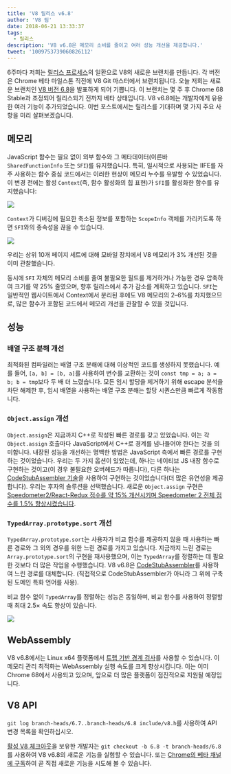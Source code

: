 ```yaml
---
title: 'V8 릴리스 v6.8'
author: 'V8 팀'
date: 2018-06-21 13:33:37
tags:
  - 릴리스
description: 'V8 v6.8은 메모리 소비를 줄이고 여러 성능 개선을 제공합니다.'
tweet: '1009753739060826112'
---
```

6주마다 저희는 [릴리스 프로세스](/docs/release-process)의 일환으로 V8의 새로운 브랜치를 만듭니다. 각 버전은 Chrome 베타 마일스톤 직전에 V8 Git 마스터에서 브랜치됩니다. 오늘 저희는 새로운 브랜치인 [V8 버전 6.8](https://chromium.googlesource.com/v8/v8.git/+log/branch-heads/6.8)을 발표하게 되어 기쁩니다. 이 브랜치는 몇 주 후 Chrome 68 Stable과 조정되어 릴리스되기 전까지 베타 상태입니다. V8 v6.8에는 개발자에게 유용한 여러 기능이 추가되었습니다. 이번 포스트에서는 릴리스를 기대하며 몇 가지 주요 사항을 미리 살펴보겠습니다.

<!--truncate-->
## 메모리

JavaScript 함수는 필요 없이 외부 함수와 그 메타데이터(이른바 `SharedFunctionInfo` 또는 `SFI`)를 유지했습니다. 특히, 일시적으로 사용되는 IIFE를 자주 사용하는 함수 중심 코드에서는 이러한 현상이 메모리 누수를 유발할 수 있었습니다. 이 변경 전에는 활성 `Context`(즉, 함수 활성화의 힙 표현)가 `SFI`를 활성화한 함수를 유지했습니다:

![](/_img/v8-release-68/context-jsfunction-before.svg)

`Context`가 디버깅에 필요한 축소된 정보를 포함하는 `ScopeInfo` 객체를 가리키도록 하면 `SFI`와의 종속성을 끊을 수 있습니다.

![](/_img/v8-release-68/context-jsfunction-after.svg)

우리는 상위 10개 페이지 세트에 대해 모바일 장치에서 V8 메모리가 3% 개선된 것을 이미 관찰했습니다.

동시에 `SFI` 자체의 메모리 소비를 줄여 불필요한 필드를 제거하거나 가능한 경우 압축하여 크기를 약 25% 줄였으며, 향후 릴리스에서 추가 감소를 계획하고 있습니다. `SFI`는 일반적인 웹사이트에서 Context에서 분리된 후에도 V8 메모리의 2–6%를 차지했으므로, 많은 함수가 포함된 코드에서 메모리 개선을 관찰할 수 있을 것입니다.

## 성능

### 배열 구조 분해 개선

최적화된 컴파일러는 배열 구조 분해에 대해 이상적인 코드를 생성하지 못했습니다. 예를 들어, `[a, b] = [b, a]`를 사용하여 변수를 교환하는 것이 `const tmp = a; a = b; b = tmp`보다 두 배 더 느렸습니다. 모든 임시 할당을 제거하기 위해 escape 분석을 차단 해제한 후, 임시 배열을 사용하는 배열 구조 분해는 할당 시퀀스만큼 빠르게 작동합니다.

### `Object.assign` 개선

`Object.assign`은 지금까지 C++로 작성된 빠른 경로를 갖고 있었습니다. 이는 각 `Object.assign` 호출마다 JavaScript에서 C++로 경계를 넘나들어야 한다는 것을 의미합니다. 내장된 성능을 개선하는 명백한 방법은 JavaScript 측에서 빠른 경로를 구현하는 것이었습니다. 우리는 두 가지 옵션이 있었는데, 하나는 네이티브 JS 내장 함수로 구현하는 것이고(이 경우 불필요한 오버헤드가 따릅니다), 다른 하나는 [CodeStubAssembler 기술](/blog/csa)을 사용하여 구현하는 것이었습니다(더 많은 유연성을 제공합니다). 우리는 후자의 솔루션을 선택했습니다. 새로운 `Object.assign` 구현은 [Speedometer2/React-Redux 점수를 약 15% 개선시키며 Speedometer 2 전체 점수를 1.5% 향상시켰습니다](https://chromeperf.appspot.com/report?sid=d9ea9a2ae7cd141263fde07ea90da835cf28f5c87f17b53ba801d4ac30979558&start_rev=550155&end_rev=552590).

### `TypedArray.prototype.sort` 개선

`TypedArray.prototype.sort`는 사용자가 비교 함수를 제공하지 않을 때 사용하는 빠른 경로와 그 외의 경우를 위한 느린 경로를 가지고 있습니다. 지금까지 느린 경로는 `Array.prototype.sort`의 구현을 재사용했으며, 이는 `TypedArray`를 정렬하는 데 필요한 것보다 더 많은 작업을 수행했습니다. V8 v6.8은 [CodeStubAssembler](/blog/csa)를 사용하여 느린 경로를 대체합니다. (직접적으로 CodeStubAssembler가 아니라 그 위에 구축된 도메인 특화 언어를 사용).

비교 함수 없이 `TypedArray`를 정렬하는 성능은 동일하며, 비교 함수를 사용하여 정렬할 때 최대 2.5× 속도 향상이 있습니다.

![](/_img/v8-release-68/typedarray-sort.svg)

## WebAssembly

V8 v6.8에서는 Linux x64 플랫폼에서 [트랩 기반 경계 검사](https://docs.google.com/document/d/17y4kxuHFrVxAiuCP_FFtFA2HP5sNPsCD10KEx17Hz6M/edit)를 사용할 수 있습니다. 이 메모리 관리 최적화는 WebAssembly 실행 속도를 크게 향상시킵니다. 이는 이미 Chrome 68에서 사용되고 있으며, 앞으로 더 많은 플랫폼이 점진적으로 지원될 예정입니다.

## V8 API

`git log branch-heads/6.7..branch-heads/6.8 include/v8.h`를 사용하여 API 변경 목록을 확인하십시오.

[활성 V8 체크아웃](/docs/source-code#using-git)을 보유한 개발자는 `git checkout -b 6.8 -t branch-heads/6.8`를 사용하여 V8 v6.8의 새로운 기능을 실험할 수 있습니다. 또는 [Chrome의 베타 채널에 구독](https://www.google.com/chrome/browser/beta.html)하여 곧 직접 새로운 기능을 시도해 볼 수 있습니다.
